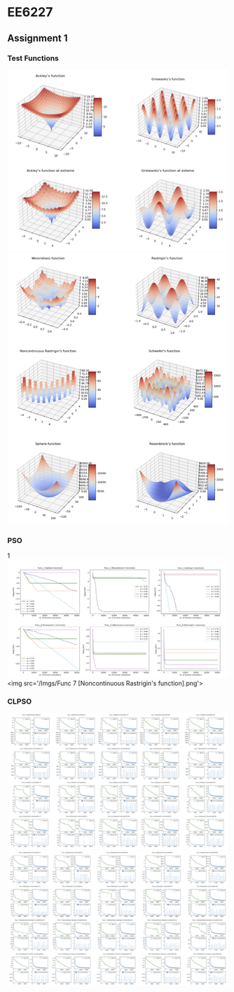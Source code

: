 # EE6227
## Assignment 1

### Test Functions

<img src='/Imgs/A_F.png'>
<img src='/Imgs/Pasted Graphic.png'>


### PSO
1
<img src='/Imgs/Func 1 [Sphere function].png'>
<img src='/Imgs/Func 7 [Noncontinuous Rastrigin's function].png'>

### CLPSO

<img src='/Imgs/Func_1 [Sphere function]W0.8.png'>
<img src='/Imgs/unc_5 [Wei.png'>